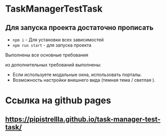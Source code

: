 # TaskManagerTestTask

## Для запуска проекта достаточно прописать

-   `npm i` - Для установки всех зависимостей
-   `npm run start` - для запуска проекта

Выполнены все основные требования

из дополнительных требований выполнены:

-   Если используете модальные окна, использовать порталы.
-   Возможность настройки внешнего вида (темная тема / светлая ).

# Ссылка на github pages

## https://pipistrellla.github.io/task-manager-test-task/
